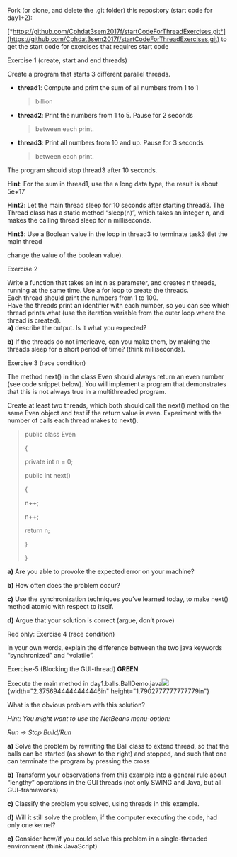 Fork (or clone, and delete the .git folder) this repository (start code
for day1+2):

[*https://github.com/Cphdat3sem2017f/startCodeForThreadExercises.git*](https://github.com/Cphdat3sem2017f/startCodeForThreadExercises.git)
to get the start code for exercises that requires start code

Exercise 1 (create, start and end threads)

Create a program that starts 3 different parallel threads.

-   **thread1**: Compute and print the sum of all numbers from 1 to 1
    > billion

-   **thread2**: Print the numbers from 1 to 5. Pause for 2 seconds
    > between each print.

-   **thread3**: Print all numbers from 10 and up. Pause for 3 seconds
    > between each print.

The program should stop thread3 after 10 seconds.

**Hint**: For the sum in thread1, use the a long data type, the result
is about 5e+17

**Hint2**: Let the main thread sleep for 10 seconds after starting
thread3. The Thread class has a static method “sleep(n)”, which takes an
integer n, and makes the calling thread sleep for n milliseconds.

**Hint3**: Use a Boolean value in the loop in thread3 to terminate task3
(let the main thread

change the value of the boolean value).

Exercise 2

Write a function that takes an int n as parameter, and creates n
threads, running at the same time. Use a for loop to create the
threads.\
Each thread should print the numbers from 1 to 100.\
Have the threads print an identifier with each number, so you can see
which thread prints what (use the iteration variable from the outer loop
where the thread is created).\
**a)** describe the output. Is it what you expected?

**b)** If the threads do not interleave, can you make them, by making
the threads sleep for a short period of time? (think milliseconds).

Exercise 3 (race condition)

The method next() in the class Even should always return an even number
(see code snippet below). You will implement a program that demonstrates
that this is not always true in a multithreaded program.

Create at least two threads, which both should call the next() method on
the same Even object and test if the return value is even. Experiment
with the number of calls each thread makes to next().

> public class Even
>
> {
>
> private int n = 0;
>
> public int next()
>
> {
>
> n++;
>
> n++;
>
> return n;
>
> }
>
> }

**a)** Are you able to provoke the expected error on your machine?

**b)** How often does the problem occur?

**c)** Use the synchronization techniques you’ve learned today, to make
next() method atomic with respect to itself.

**d)** Argue that your solution is correct (argue, don’t prove)

Red only: Exercise 4 (race condition)

In your own words, explain the difference between the two java keywords
“synchronized” and “volatile”.

Exercise-5 (Blocking the GUI-thread) **GREEN**

Execute the main method in
day1.balls.BallDemo.java![](media/image2.png){width="2.3756944444444446in"
height="1.7902777777777779in"}

What is the obvious problem with this solution?

*Hint: You might want to use the NetBeans menu-option:*

*Run -&gt; Stop Build/Run*

**a)** Solve the problem by rewriting the Ball class to extend thread,
so that the balls can be started (as shown to the right) and stopped,
and such that one can terminate the program by pressing the cross

**b)** Transform your observations from this example into a general rule
about “lengthy” operations in the GUI threads (not only SWING and Java,
but all GUI-frameworks)

**c)** Classify the problem you solved, using threads in this example.

**d)** Will it still solve the problem, if the computer executing the
code, had only one kernel?

**e)** Consider how/if you could solve this problem in a single-threaded
environment (think JavaScript)
